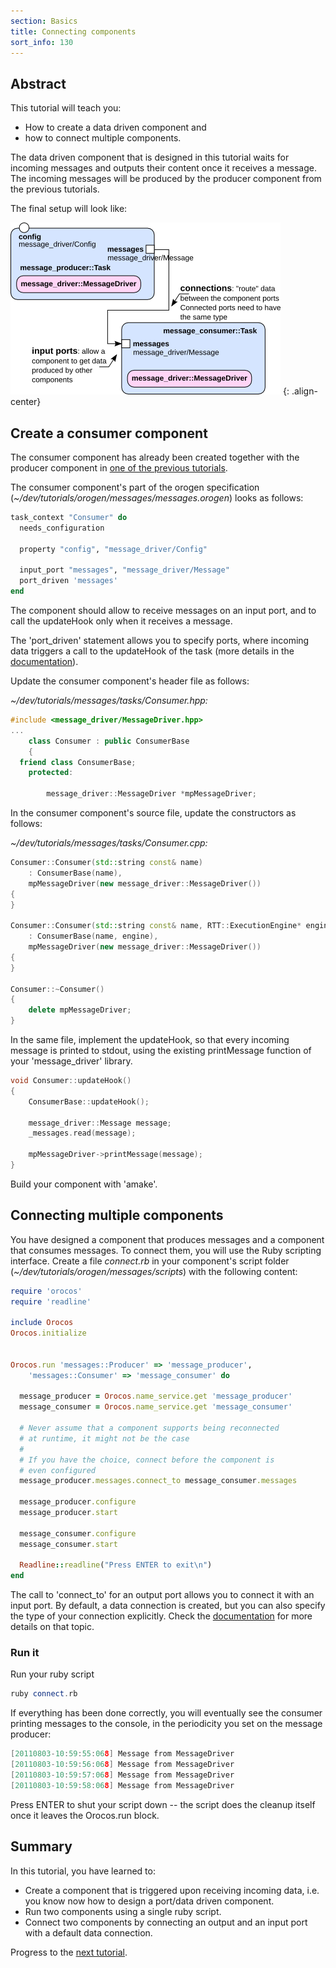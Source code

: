 ```yaml
---
section: Basics
title: Connecting components
sort_info: 130
---
```


Abstract 
-----------------------
This tutorial will teach you:

* How to create a data driven component and
* how to connect multiple components.

The data driven component that is designed in this tutorial waits for incoming messages and outputs their 
content once it receives a message. The incoming messages will be produced by the producer component
from the previous tutorials.

The final setup will look like:

![Producer/Consumer Setup](130_producer_consumer.png)
{: .align-center}

Create a consumer component
-----------------------------

The consumer component has already been created together with the producer
component in [one of the previous tutorials](110_basics_create_component.html).

The consumer component's part of the orogen specification
(_~/dev/tutorials/orogen/messages/messages.orogen_)
looks as follows:

~~~ ruby
task_context "Consumer" do
  needs_configuration

  property "config", "message_driver/Config"

  input_port "messages", "message_driver/Message"
  port_driven 'messages'
end
~~~

The component should allow to receive messages on an input port, and to call 
the updateHook only when it receives a message.

The 'port_driven' statement allows you to specify ports, where incoming data 
triggers a call to the updateHook of the task (more details in the 
[documentation](../orogen/triggering/ports.html)). 

Update the consumer component's header file as follows:

_~/dev/tutorials/messages/tasks/Consumer.hpp:_

~~~ cpp
#include <message_driver/MessageDriver.hpp>
...
    class Consumer : public ConsumerBase
    {
  friend class ConsumerBase;
    protected:

        message_driver::MessageDriver *mpMessageDriver;
~~~

In the consumer component's source file, update the constructors as follows:

_~/dev/tutorials/messages/tasks/Consumer.cpp:_

~~~ cpp
Consumer::Consumer(std::string const& name)
    : ConsumerBase(name),
    mpMessageDriver(new message_driver::MessageDriver())
{
}

Consumer::Consumer(std::string const& name, RTT::ExecutionEngine* engine)
    : ConsumerBase(name, engine),
    mpMessageDriver(new message_driver::MessageDriver())
{
}

Consumer::~Consumer()
{
    delete mpMessageDriver;
}
~~~

In the same file, implement the updateHook, 
so that every incoming message is printed to stdout, using the existing 
printMessage function of your 'message_driver' library.

~~~ cpp
void Consumer::updateHook()
{
    ConsumerBase::updateHook();
    
    message_driver::Message message;
    _messages.read(message);

    mpMessageDriver->printMessage(message);
}
~~~

Build your component with 'amake'.


Connecting multiple components
------------------------------

You have designed a component that produces messages and a component that 
consumes messages. To connect them, you will use the Ruby scripting interface. 
Create a file _connect.rb_ in your component's script folder 
(_~/dev/tutorials/orogen/messages/scripts_) with the following content: 

~~~ ruby
require 'orocos'
require 'readline'

include Orocos
Orocos.initialize


Orocos.run 'messages::Producer' => 'message_producer', 
    'messages::Consumer' => 'message_consumer' do  
  
  message_producer = Orocos.name_service.get 'message_producer'
  message_consumer = Orocos.name_service.get 'message_consumer'
  
  # Never assume that a component supports being reconnected
  # at runtime, it might not be the case
  #
  # If you have the choice, connect before the component is
  # even configured
  message_producer.messages.connect_to message_consumer.messages
  
  message_producer.configure
  message_producer.start
  
  message_consumer.configure
  message_consumer.start
  
  Readline::readline("Press ENTER to exit\n")
end
~~~

The call to 'connect_to' for an output port allows you to connect it with an input port. By default, a data connection is created, but you can also specify the type of your connection explicitly. Check the [documentation](../runtime/ports.html) for more details on that topic. 

### Run it

Run your ruby script

~~~ cpp
ruby connect.rb
~~~

If everything has been done correctly, you will eventually see the consumer printing messages to the console, in the periodicity you set on the message producer: 

~~~ cpp
[20110803-10:59:55:068] Message from MessageDriver
[20110803-10:59:56:068] Message from MessageDriver
[20110803-10:59:57:068] Message from MessageDriver
[20110803-10:59:58:068] Message from MessageDriver
~~~

Press ENTER to shut your script down -- the script does the cleanup itself once it leaves the Orocos.run block.

Summary
---------------------
In this tutorial, you have learned to: 

 * Create a component that is triggered upon receiving incoming data, i.e. you know now how to design a port/data driven component.
 * Run two components using a single ruby script.
 * Connect two components by connecting an output and an input port with a default data connection.

Progress to the [next tutorial](190_installing_packages.html).

